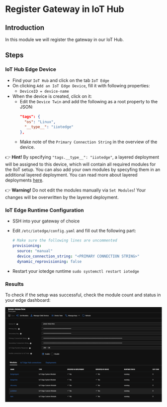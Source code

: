 # Register Gateway in IoT Hub

## Introduction

In this module we will register the gateway in our IoT Hub.

## Steps

### IoT Hub Edge Device

* Find your `IoT Hub` and click on the tab `IoT Edge`
* On clicking `Add an IoT Edge Device`, fill it with following properties:
  * `DeviceID = device-name`
* When the device is created, click on it:
  * Edit the `Device Twin` and add the following as a root property to the JSON:
    ```json
    "tags": {
      "os": "Linux",
      "__type__": "iiotedge"
    },
    ```
  * Make note of the `Primary Connection String` in the overview of the device.

👉 **Hint!** By specifying `"tags.__type__": "iiotedge"`, a layered deployment will be assigned to this device, which will contain all required modules for the IIoT setup. You can also add your own modules by specyfing them in an additional layered deployment. You can read more about layered deployments [here](https://docs.microsoft.com/en-us/azure/iot-edge/module-deployment-monitoring#layered-deployment).

👉 **Warning!** Do not edit the modules manually via `Set Modules`! Your changes will be overwritten by the layered deployment.

### IoT Edge Runtime Configuration

* SSH into your gateway of choice
* Edit `/etc/iotedge/config.yaml` and fill out the following part:

  ```yaml
  # Make sure the following lines are uncommented
  provisioning:
    source: "manual"
    device_connection_string: "<PRIMARY CONNECTION STRING>"
    dynamic_reprovisioning: false
  ```
* Restart your iotedge runtime `sudo systemctl restart iotedge`

### Results

To check if the setup was successful, check the module count and status in your edge dashboard:

![img](../.imgs/modules_success.png)
